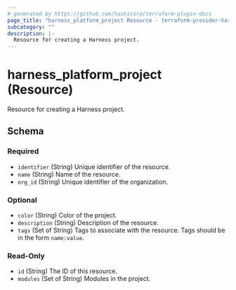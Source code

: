 ```yaml
---
# generated by https://github.com/hashicorp/terraform-plugin-docs
page_title: "harness_platform_project Resource - terraform-provider-harness"
subcategory: ""
description: |-
  Resource for creating a Harness project.
---
```


# harness_platform_project (Resource)

Resource for creating a Harness project.



<!-- schema generated by tfplugindocs -->
## Schema

### Required

- `identifier` (String) Unique identifier of the resource.
- `name` (String) Name of the resource.
- `org_id` (String) Unique identifier of the organization.

### Optional

- `color` (String) Color of the project.
- `description` (String) Description of the resource.
- `tags` (Set of String) Tags to associate with the resource. Tags should be in the form `name:value`.

### Read-Only

- `id` (String) The ID of this resource.
- `modules` (Set of String) Modules in the project.


